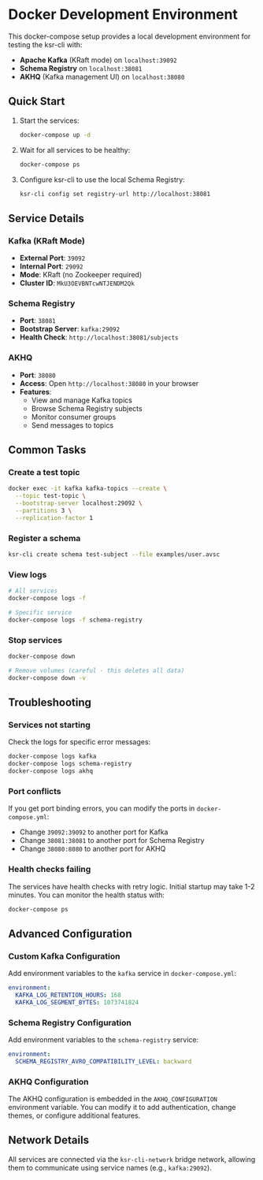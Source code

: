 # Docker Development Environment

This docker-compose setup provides a local development environment for testing the ksr-cli with:

- **Apache Kafka** (KRaft mode) on `localhost:39092`
- **Schema Registry** on `localhost:38081`
- **AKHQ** (Kafka management UI) on `localhost:38080`

## Quick Start

1. Start the services:
   ```bash
   docker-compose up -d
   ```

2. Wait for all services to be healthy:
   ```bash
   docker-compose ps
   ```

3. Configure ksr-cli to use the local Schema Registry:
   ```bash
   ksr-cli config set registry-url http://localhost:38081
   ```

## Service Details

### Kafka (KRaft Mode)
- **External Port**: `39092`
- **Internal Port**: `29092`
- **Mode**: KRaft (no Zookeeper required)
- **Cluster ID**: `MkU3OEVBNTcwNTJENDM2Qk`

### Schema Registry
- **Port**: `38081`
- **Bootstrap Server**: `kafka:29092`
- **Health Check**: `http://localhost:38081/subjects`

### AKHQ
- **Port**: `38080`
- **Access**: Open `http://localhost:38080` in your browser
- **Features**:
  - View and manage Kafka topics
  - Browse Schema Registry subjects
  - Monitor consumer groups
  - Send messages to topics

## Common Tasks

### Create a test topic
```bash
docker exec -it kafka kafka-topics --create \
  --topic test-topic \
  --bootstrap-server localhost:29092 \
  --partitions 3 \
  --replication-factor 1
```

### Register a schema
```bash
ksr-cli create schema test-subject --file examples/user.avsc
```

### View logs
```bash
# All services
docker-compose logs -f

# Specific service
docker-compose logs -f schema-registry
```

### Stop services
```bash
docker-compose down

# Remove volumes (careful - this deletes all data)
docker-compose down -v
```

## Troubleshooting

### Services not starting
Check the logs for specific error messages:
```bash
docker-compose logs kafka
docker-compose logs schema-registry
docker-compose logs akhq
```

### Port conflicts
If you get port binding errors, you can modify the ports in `docker-compose.yml`:
- Change `39092:39092` to another port for Kafka
- Change `38081:38081` to another port for Schema Registry
- Change `38080:8080` to another port for AKHQ

### Health checks failing
The services have health checks with retry logic. Initial startup may take 1-2 minutes. You can monitor the health status with:
```bash
docker-compose ps
```

## Advanced Configuration

### Custom Kafka Configuration
Add environment variables to the `kafka` service in `docker-compose.yml`:
```yaml
environment:
  KAFKA_LOG_RETENTION_HOURS: 168
  KAFKA_LOG_SEGMENT_BYTES: 1073741824
```

### Schema Registry Configuration
Add environment variables to the `schema-registry` service:
```yaml
environment:
  SCHEMA_REGISTRY_AVRO_COMPATIBILITY_LEVEL: backward
```

### AKHQ Configuration
The AKHQ configuration is embedded in the `AKHQ_CONFIGURATION` environment variable. You can modify it to add authentication, change themes, or configure additional features.

## Network Details

All services are connected via the `ksr-cli-network` bridge network, allowing them to communicate using service names (e.g., `kafka:29092`).
